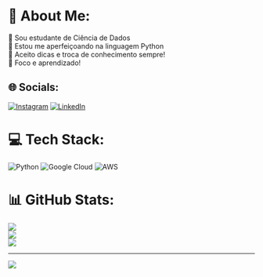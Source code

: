 # 💫 About Me:
🔭 Sou estudante de Ciência de Dados<br>👯 Estou me aperfeiçoando na linguagem Python<br>🤝 Aceito dicas e troca de conhecimento sempre!<br>🌱 Foco e aprendizado!

## 🌐 Socials:
[![Instagram](https://img.shields.io/badge/Instagram-%23E4405F.svg?logo=Instagram&logoColor=white)](https://instagram.com/_brennokj) [![LinkedIn](https://img.shields.io/badge/LinkedIn-%230077B5.svg?logo=linkedin&logoColor=white)](https://linkedin.com/in/www.linkedin.com/in/brenno-henrique-1544aa2a3) 

# 💻 Tech Stack:
![Python](https://img.shields.io/badge/python-3670A0?style=flat&logo=python&logoColor=ffdd54) ![Google Cloud](https://img.shields.io/badge/GoogleCloud-%234285F4.svg?style=flat&logo=google-cloud&logoColor=white) ![AWS](https://img.shields.io/badge/AWS-%23FF9900.svg?style=flat&logo=amazon-aws&logoColor=white)
# 📊 GitHub Stats:
![](https://github-readme-stats.vercel.app/api?username=brennoh16&theme=dracula&hide_border=true&include_all_commits=false&count_private=false)<br/>
![](https://github-readme-streak-stats.herokuapp.com/?user=brennoh16&theme=dracula&hide_border=true)<br/>
![](https://github-readme-stats.vercel.app/api/top-langs/?username=brennoh16&theme=dracula&hide_border=true&include_all_commits=false&count_private=false&layout=compact)

---
[![](https://visitcount.itsvg.in/api?id=brennoh16&icon=5&color=5)](https://visitcount.itsvg.in)

<!-- Proudly created with GPRM ( https://gprm.itsvg.in ) -->
